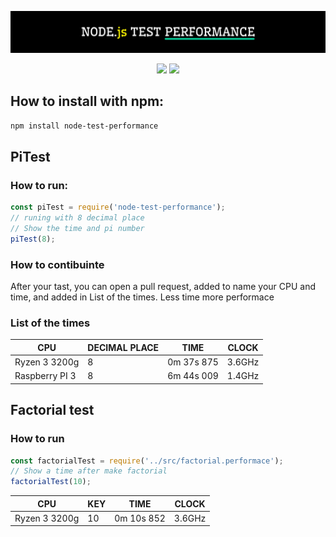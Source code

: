<p align="center">
    <img src="./hero.svg">
</p>

<p align="center">
    <img src="https://img.shields.io/npm/v/node-test-performance?color=blue&style=flat-square">
    <img src="https://img.shields.io/bundlephobia/min/node-test-performance?color=red">
</p>

## How to install with npm:

```bash
npm install node-test-performance
```

## PiTest

### How to run:

```javascript
const piTest = require('node-test-performance');
// runing with 8 decimal place
// Show the time and pi number
piTest(8);
```

### How to contibuinte

After your tast, you can open a pull request, added to name your CPU and time, and added in List of the times. Less time more performace

### List of the times

| CPU            | DECIMAL PLACE | TIME       | CLOCK  |
| -------------- | ------------- | ---------- | ------ |
| Ryzen 3 3200g  | 8             | 0m 37s 875 | 3.6GHz |
| Raspberry PI 3 | 8             | 6m 44s 009 | 1.4GHz |

## Factorial test

### How to run

```javascript
const factorialTest = require('../src/factorial.performace');
// Show a time after make factorial
factorialTest(10);
```

| CPU           | KEY | TIME       | CLOCK  |
| ------------- | --- | ---------- | ------ |
| Ryzen 3 3200g | 10  | 0m 10s 852 | 3.6GHz |
